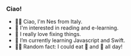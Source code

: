 ### Ciao! 

<!--
**Raizelian/raizelian** is a ✨ _special_ ✨ repository because its `README.md` (this file) appears on your GitHub profile.

Here are some ideas to get you started:

- 🔭 I’m currently working on ...
- 🌱 I’m currently learning ...
- 👯 I’m looking to collaborate on ...
- 🤔 I’m looking for help with ...
- 💬 Ask me about ...
- 📫 How to reach me: ...
- 😄 Pronouns: ...
- ⚡ Fun fact: ...
-->

- 👋🏼 Ciao, I'm Nes from Italy.
- 👀 I'm interested in reading and e-learning.
- 🔧 I really love fixing things.
- 🌱 I’m currently learning Javascript and Swift.
- ☝🏼 Random fact: I could eat 🍕 and 🍣 all day!
